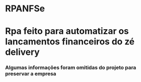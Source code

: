 # RPANFSe 

# Rpa feito para automatizar os lancamentos financeiros do zé delivery

### Algumas informações foram omitidas do projeto para preservar a empresa
